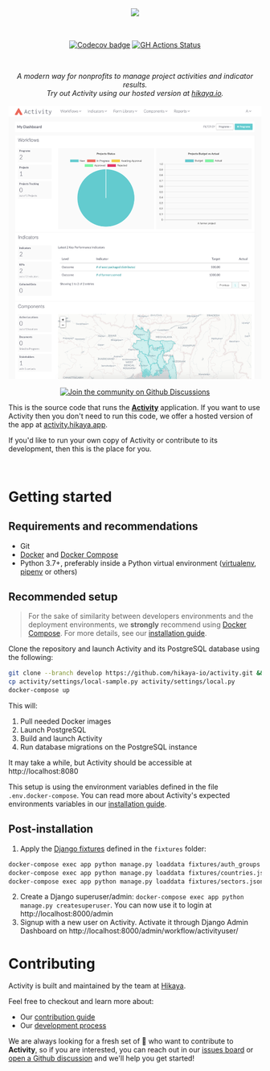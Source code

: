 <br/>
<br/>
<p align="center">
  <img src="https://s3.hikaya.io/activity/activity-wordmark.png" height="45" />
</p>

<br/>
<p align="center">
  <a href="https://codecov.io/gh/hikaya-io/activity"><img src="https://codecov.io/gh/hikaya-io/activity/branch/dev/graph/badge.svg" alt="Codecov badge" /></a>
  <a href='https://github.com/hikaya-io/activity/workflows/Activity/badge.svg'><img src='https://github.com/hikaya-io/activity/workflows/Activity/badge.svg' alt='GH Actions Status' /></a>
</p>

<br/>
<p align="center">
  <i>A modern way for nonprofits to manage project activities and indicator results.<br/>Try out Activity using our hosted version at <a href="https://hikaya.io">hikaya.io</a>.</i>
  <br/>
  <br/>
  <img src="static/img/activity_home.png" alt="Activity" width="800" />
</p>
<p align="center">
  <a href="https://github.com/hikaya-io/activity/discussions" rel="nofollow"><img src="https://img.shields.io/badge/join%20the%20community-in%20Discussions&?style=for-the-badge&logo=github&color=4B3EF9" alt="Join the community on Github Discussions"/></a>
</p>

This is the source code that runs the [**Activity**](https://hikaya.io/index#content4-8) application. If you want to use Activity then you don't need to run this code, we offer a hosted version of the app at [activity.hikaya.app](https://activity.hikaya.app).

If you'd like to run your own copy of Activity or contribute to its development, then this is the place for you.

<br/>

# Getting started

## Requirements and recommendations

- Git
- [Docker](https://docs.docker.com/get-docker/) and [Docker Compose](https://docs.docker.com/compose/install/)
- Python 3.7+, preferably inside a Python virtual environment ([virtualenv](https://virtualenv.pypa.io/en/latest/), [pipenv](https://pipenv.pypa.io/en/latest/) or others)

## Recommended setup

> For the sake of similarity between developers environments and the deployment environments, we **strongly** recommend using [Docker Compose](https://docs.docker.com/compose/). For more details, see our [installation guide](./docs/installation).

Clone the repository and launch Activity and its PostgreSQL database using the following:

```bash
git clone --branch develop https://github.com/hikaya-io/activity.git && cd activity
cp activity/settings/local-sample.py activity/settings/local.py
docker-compose up
```

This will:

1. Pull needed Docker images
2. Launch PostgreSQL
3. Build and launch Activity
4. Run database migrations on the PostgreSQL instance

It may take a while, but Activity should be accessible at http://localhost:8080

This setup is using the environment variables defined in the file `.env.docker-compose`.
You can read more about Activity's expected environments variables in our [installation guide](./docs/installation.md#envvars).

## Post-installation

1. Apply the [Django fixtures](https://docs.djangoproject.com/en/3.2/howto/initial-data/#providing-data-with-fixtures) defined in the `fixtures` folder:

```bash
docker-compose exec app python manage.py loaddata fixtures/auth_groups.json  # Add authorization groups
docker-compose exec app python manage.py loaddata fixtures/countries.json  # Add countries
docker-compose exec app python manage.py loaddata fixtures/sectors.json  # Add sectors
```

2. Create a Django superuser/admin: `docker-compose exec app python manage.py createsuperuser`. You can now use it to login at http://localhost:8000/admin
3. Signup with a new user on Activity. Activate it through Django Admin Dashboard on http://localhost:8000/admin/workflow/activityuser/

# Contributing

Activity is built and maintained by the team at [Hikaya](https://hikaya.io/team).

Feel free to checkout and learn more about:

- Our [contribution guide](./CONTRIBUTING.md)
- Our [development process](https://team.hikaya.io/start/development-process.html)

We are always looking for a fresh set of :eyes: who want to contribute to **Activity**, so if you are interested, you can reach out in our [issues board](https://github.com/hikaya-io/activity/issues) or [open a Github discussion](https://github.com/hikaya-io/activity/discussions) and we'll help you get started!
